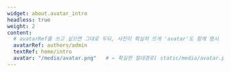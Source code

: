 ```yaml
---
widget: about.avatar_intro
headless: true
weight: 2
content:
  # avatarRef를 쓰고 싶으면 그대로 두되, 사진이 확실히 뜨게 'avatar'도 함께 명시
  avatarRef: authors/admin
  textRef: home/intro
  avatar: "/media/avatar.png"   # ← 확실한 절대경로( static/media/avatar.png 에 파일 존재 )
---
```

